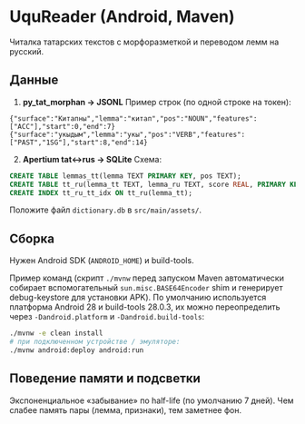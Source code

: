 # UquReader (Android, Maven)

Читалка татарских текстов с морфоразметкой и переводом лемм на русский.

## Данные

1) **py_tat_morphan → JSONL**
Пример строк (по одной строке на токен):
```
{"surface":"Китапны","lemma":"китап","pos":"NOUN","features":["ACC"],"start":0,"end":7}
{"surface":"укыдым","lemma":"укы","pos":"VERB","features":["PAST","1SG"],"start":8,"end":14}
```

2) **Apertium tat↔rus → SQLite**
Схема:
```sql
CREATE TABLE lemmas_tt(lemma TEXT PRIMARY KEY, pos TEXT);
CREATE TABLE tt_ru(lemma_tt TEXT, lemma_ru TEXT, score REAL, PRIMARY KEY(lemma_tt, lemma_ru));
CREATE INDEX tt_ru_tt_idx ON tt_ru(lemma_tt);
```
Положите файл `dictionary.db` в `src/main/assets/`.

## Сборка
Нужен Android SDK (`ANDROID_HOME`) и build-tools.

Пример команд (скрипт `./mvnw` перед запуском Maven автоматически собирает вспомогательный `sun.misc.BASE64Encoder` shim и генерирует debug-keystore для установки APK). По умолчанию используется платформа Android 28 и build-tools 28.0.3, их можно переопределить через `-Dandroid.platform` и `-Dandroid.build-tools`:
```bash
./mvnw -e clean install
# при подключенном устройстве / эмуляторе:
./mvnw android:deploy android:run
```

## Поведение памяти и подсветки
Экспоненциальное «забывание» по half-life (по умолчанию 7 дней). Чем слабее память пары (лемма, признаки), тем заметнее фон.

